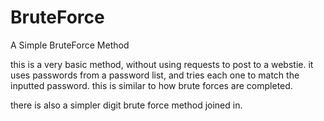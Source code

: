 # BruteForce
A Simple BruteForce Method


this is a very basic method, without using requests to post to a webstie. it uses passwords from a password list, and tries each one to match the inputted password. this is similar to how brute forces are completed.

there is also a simpler digit brute force method joined in.
